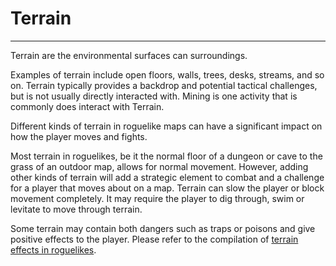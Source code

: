 # Terrain

---

Terrain are the environmental surfaces can surroundings.

Examples of terrain include open floors, walls, trees, desks, streams, and so on. Terrain typically provides a backdrop and potential tactical challenges, but is not usually directly interacted with. Mining is one activity that is commonly does interact with Terrain.

Different kinds of terrain in roguelike maps can have a significant impact on how the player moves and fights.

Most terrain in roguelikes, be it the normal floor of a dungeon or cave to the grass of an outdoor map, allows for normal movement. However, adding other kinds of terrain will add a strategic element to combat and a challenge for a player that moves about on a map. Terrain can slow the player or block movement completely. It may require the player to dig through, swim or levitate to move through terrain.

Some terrain may contain both dangers such as traps or poisons and give positive effects to the player. Please refer to the compilation of [terrain effects in roguelikes](rl_terrain.md).
